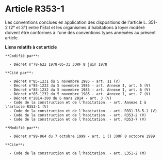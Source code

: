 # Article R353-1

Les conventions conclues en application des dispositions de l'article L. 351-2 (2° et 3°) entre l'Etat et les organismes
d'habitations à loyer modéré doivent être conformes à l'une des conventions types annexées au présent article.

**Liens relatifs à cet article**

	**Codifié par**:

	  - Décret n°78-622 1978-05-31 JORF 8 juin 1978

	**Cité par**:

	  - Décret n°85-1231 du 5 novembre 1985 - art. 11 (V)
	  - Décret n°85-1232 du 5 novembre 1985 - art. Annexe I, art. 5 (V)
	  - Décret n°85-1232 du 5 novembre 1985 - art. Annexe I, art. 6 (V)
	  - Décret n°85-1232 du 5 novembre 1985 - art. Annexe I, art. 7 (V)
	  - Décret n°2014-300 du 6 mars 2014 - art. 3 (V)
	  - Code de la construction et de l'habitation. - art. Annexe I à l'article R353-1 (V)
	  - Code de la construction et de l'habitation. - art. R331-76-5-1 (V)
	  - Code de la construction et de l'habitation. - art. R353-2 (V)
	  - Code de la construction et de l'habitation. - art. R353-7 (V)

	**Modifié par**:

	  - Décret n°99-864 du 7 octobre 1999 - art. 1 () JORF 8 octobre 1999

	**Cite**:

	  - Code de la construction et de l'habitation. - art. L351-2 (M)
